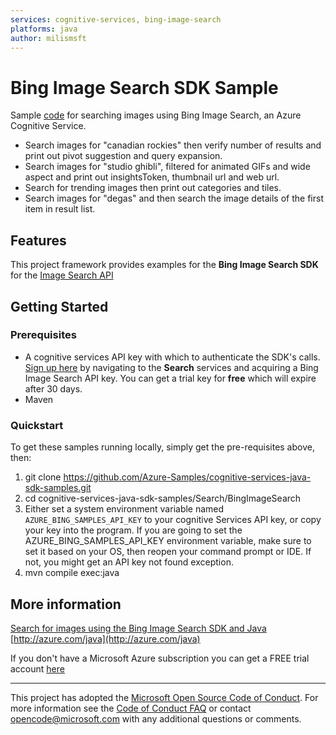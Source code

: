```yaml
---
services: cognitive-services, bing-image-search
platforms: java
author: milismsft
---
```


# Bing Image Search SDK Sample ##

Sample [code](https://github.com/Azure-Samples/cognitive-services-java-sdk-samples/blob/master/Search/BingImageSearch/multiFeatured/src/main/java/com/microsoft/azure/cognitiveservices/search/imagesearch/samples/BingImageSearchSample.java) for searching images using Bing Image Search, an Azure Cognitive Service.
- Search images for "canadian rockies" then verify number of results and print out pivot suggestion and query expansion.
- Search images for "studio ghibli", filtered for animated GIFs and wide aspect and print out insightsToken, thumbnail url and web url.
- Search for trending images then print out categories and tiles.
- Search images for "degas" and then search the image details of the first item in result list.


## Features

This project framework provides examples for the **Bing Image Search SDK** for the [Image Search API](https://azure.microsoft.com/en-us/services/cognitive-services/)

## Getting Started

### Prerequisites

- A cognitive services API key with which to authenticate the SDK's calls. [Sign up here](https://azure.microsoft.com/en-us/services/cognitive-services/directory/) by navigating to the **Search** services and acquiring a Bing Image Search API key. You can get a trial key for **free** which will expire after 30 days.
- Maven

### Quickstart

To get these samples running locally, simply get the pre-requisites above, then:

1. git clone https://github.com/Azure-Samples/cognitive-services-java-sdk-samples.git
2. cd cognitive-services-java-sdk-samples/Search/BingImageSearch
3. Either set a system environment variable named `AZURE_BING_SAMPLES_API_KEY` to your cognitive Services API key, or copy your key into the program. If you are going to set the AZURE_BING_SAMPLES_API_KEY environment variable, make sure to set it based on your OS, then reopen your command prompt or IDE. If not, you might get an API key not found exception.
4. mvn compile exec:java

## More information ##

[Search for images using the Bing Image Search SDK and Java](https://docs.microsoft.com/en-us/azure/cognitive-services/bing-image-search/image-sdk-java-quickstart)
[http://azure.com/java](http://azure.com/java)

If you don't have a Microsoft Azure subscription you can get a FREE trial account [here](http://go.microsoft.com/fwlink/?LinkId=330212)

---

This project has adopted the [Microsoft Open Source Code of Conduct](https://opensource.microsoft.com/codeofconduct/). For more information see the [Code of Conduct FAQ](https://opensource.microsoft.com/codeofconduct/faq/) or contact [opencode@microsoft.com](mailto:opencode@microsoft.com) with any additional questions or comments.
